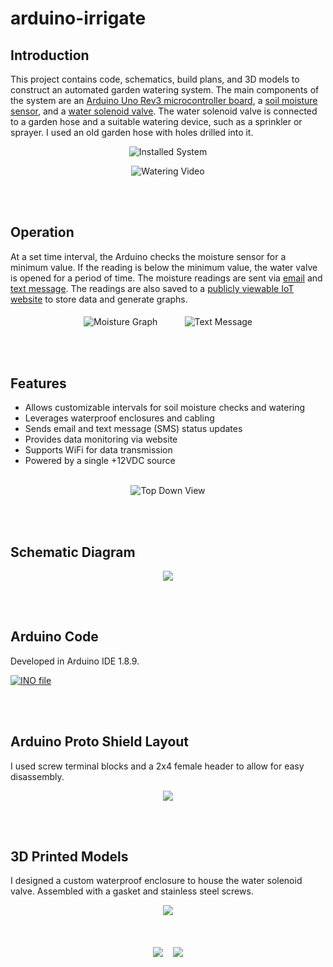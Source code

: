 # arduino-irrigate

 ## Introduction
 
 This project contains code, schematics, build plans, and 3D models to construct an automated garden watering system.  The main components of the system are an [Arduino Uno Rev3 microcontroller board](https://store.arduino.cc/usa/arduino-uno-rev3), a [soil moisture sensor](https://vegetronix.com/Products/VH400/), and a [water solenoid valve](https://www.adafruit.com/product/997).  The water solenoid valve is connected to a garden hose and a suitable watering device, such as a sprinkler or sprayer.  I used an old garden hose with holes drilled into it.  
 
<p align="center">
<img src="media/installed.jpg" alt="Installed System"/>
</p>
<p align="center">
<img src="media/watering_20fps.gif" alt="Watering Video"/>
</p>   
<br><br>
 
 ## Operation
 At a set time interval, the Arduino checks the moisture sensor for a minimum value. If the reading is below the minimum value, the water valve is opened for a period of time.  The moisture readings are sent via [email](https://www.smtp2go.com/setupguide/arduino/) and [text message](https://www.lifewire.com/sms-gateway-from-email-to-sms-text-message-2495456).  The readings are also saved to a [publicly viewable IoT website](https://community.thingspeak.com/tutorials/arduino/send-data-to-thingspeak-with-arduino/) to store data and generate graphs.

<p align="center">
<img src="media/graph.png" alt="Moisture Graph" align="middle" />
&nbsp&nbsp&nbsp&nbsp&nbsp&nbsp&nbsp&nbsp&nbsp
<img src="media/text.png" alt="Text Message" align="middle" />
</p>
<br><br>

## Features
- Allows customizable intervals for soil moisture checks and watering
- Leverages waterproof enclosures and cabling
- Sends email and text message (SMS) status updates
- Provides data monitoring via website
- Supports WiFi for data transmission
- Powered by a single +12VDC source
<br><br>


<p align="center">
<img src="media/overview.jpg" alt="Top Down View" align="middle" />
</p>
<br><br>

## Schematic Diagram
<p align="center">
<a href="build_plans/schematic_irrigate.pdf">
<img src="media/schematic_irrigate.png" src="Schematic"/></a></p>
<br><br>

## Arduino Code
Developed in Arduino IDE 1.8.9.
<p align="left">
<a href="code/irrigate.ino">
<img src="media/code_thumbnail.png" alt="INO file"/></a></p>
<br><br>

## Arduino Proto Shield Layout
I used screw terminal blocks and a 2x4 female header to allow for easy disassembly.
<p align="center">
<a href="build_plans/shield-layout_irrigate.png">
<img src="media/shield_thumbnail.png" src="Proto Shield Layout"/></a></p>
<br><br>

## 3D Printed Models
I designed a custom waterproof enclosure to house the water solenoid valve. Assembled with a gasket and stainless steel screws. 
<p align="center">
<a href="3D_models">
<img src="media/valve_enclosure.png" src="3D Models"/></a></p>
<br>
<p align="center">
<a href="3D_models/valve_enclosure.stl">
<img src="media/enclosure_printed.jpg" src="Enclosure" align="middle"/></a>
&nbsp&nbsp
<a href="3D_models/valve_lid.stl">
<img src="media/lid_printed.jpg" src="Lid" align="middle"/></a></p>
<br><br>






